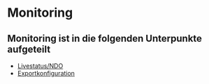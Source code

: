 # Monitoring

## Monitoring ist in die folgenden Unterpunkte aufgeteilt

-   [Livestatus/NDO](./livestatus-ndo.md)
-   [Exportkonfiguration](./exportkonfiguration.md)
